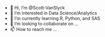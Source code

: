 - 👋 Hi, I’m @Scott-VanSlyck
- 👀 I’m interested in Data Science/Analytics
- 🌱 I’m currently learning R, Python, and SAS
- 💞️ I’m looking to collaborate on ...
- 📫 How to reach me ...

<!---
Scott-VanSlyck/Scott-VanSlyck is a ✨ special ✨ repository because its `README.md` (this file) appears on your GitHub profile.
You can click the Preview link to take a look at your changes.
--->
